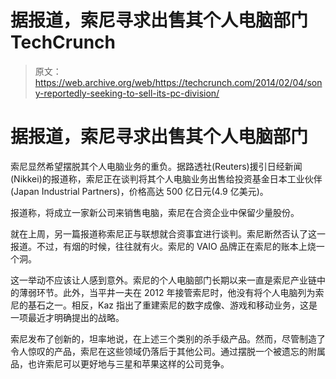 # 据报道，索尼寻求出售其个人电脑部门 TechCrunch

> 原文：<https://web.archive.org/web/https://techcrunch.com/2014/02/04/sony-reportedly-seeking-to-sell-its-pc-division/>

# 据报道，索尼寻求出售其个人电脑部门

索尼显然希望摆脱其个人电脑业务的重负。据路透社(Reuters)援引日经新闻(Nikkei)的报道称，索尼正在谈判将其个人电脑业务出售给投资基金日本工业伙伴(Japan Industrial Partners)，价格高达 500 亿日元(4.9 亿美元)。

报道称，将成立一家新公司来销售电脑，索尼在合资企业中保留少量股份。

就在上周，另一篇报道称索尼正与联想就合资事宜进行谈判。索尼断然否认了这一报道。不过，有烟的时候，往往就有火。索尼的 VAIO 品牌正在索尼的账本上烧一个洞。

这一举动不应该让人感到意外。索尼的个人电脑部门长期以来一直是索尼产业链中的薄弱环节。此外，当平井一夫在 2012 年接管索尼时，他没有将个人电脑列为索尼的基石之一。相反，Kaz 指出了重建索尼的数字成像、游戏和移动业务，这是一项最近才明确提出的战略。

索尼发布了创新的，坦率地说，在上述三个类别的杀手级产品。然而，尽管制造了令人惊叹的产品，索尼在这些领域仍落后于其他公司。通过摆脱一个被遗忘的附属品，也许索尼可以更好地与三星和苹果这样的公司竞争。